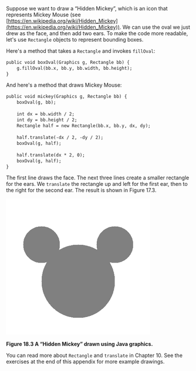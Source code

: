 Suppose we want to draw a “Hidden Mickey”, which is an icon that represents Mickey Mouse (see [https://en.wikipedia.org/wiki/Hidden_Mickey](https://en.wikipedia.org/wiki/Hidden_Mickey)).
We can use the oval we just drew as the face, and then add two ears.
To make the code more readable, let's use `Rectangle` objects to represent bounding boxes.

Here's a method that takes a `Rectangle` and invokes `fillOval`:

```code
public void boxOval(Graphics g, Rectangle bb) {
    g.fillOval(bb.x, bb.y, bb.width, bb.height);
}
```

And here's a method that draws Mickey Mouse:

```code
public void mickey(Graphics g, Rectangle bb) {
    boxOval(g, bb);

    int dx = bb.width / 2;
    int dy = bb.height / 2;
    Rectangle half = new Rectangle(bb.x, bb.y, dx, dy);

    half.translate(-dx / 2, -dy / 2);
    boxOval(g, half);

    half.translate(dx * 2, 0);
    boxOval(g, half);
}
```

The first line draws the face.
The next three lines create a smaller rectangle for the ears.
We `translate` the rectangle up and left for the first ear, then to the right for the second ear.
The result is shown in Figure 17.3.

![Figure 18.3 A “Hidden Mickey” drawn using Java graphics.](figs/mickey.png)

**Figure 18.3 A “Hidden Mickey” drawn using Java graphics.**

You can read more about `Rectangle` and `translate` in Chapter 10.
See the exercises at the end of this appendix for more example drawings.